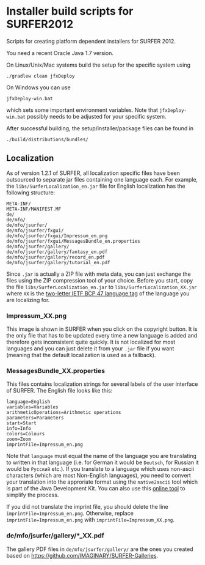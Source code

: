 Installer build scripts for SURFER2012
======================================

Scripts for creating platform dependent installers for SURFER 2012.

You need a recent Oracle Java 1.7 version.

On Linux/Unix/Mac systems build the setup for the specific system using
```
./gradlew clean jfxDeploy
```

On Windows you can use
```
jfxDeploy-win.bat
```
which sets some important environment variables. Note that `jfxDeploy-win.bat` possibly needs to be adjusted for your specific system.

After successful building, the setup/installer/package files can be found in
```
./build/distributions/bundles/
```

Localization
------------

As of version 1.2.1 of SURFER, all localization specific files have been outsourced to separate jar files containing one language each. For example, the `libs/SurferLocalization_en.jar` file for English localization has the following structure:
```
META-INF/
META-INF/MANIFEST.MF
de/
de/mfo/
de/mfo/jsurfer/
de/mfo/jsurfer/fxgui/
de/mfo/jsurfer/fxgui/Impressum_en.png
de/mfo/jsurfer/fxgui/MessagesBundle_en.properties
de/mfo/jsurfer/gallery/
de/mfo/jsurfer/gallery/fantasy_en.pdf
de/mfo/jsurfer/gallery/record_en.pdf
de/mfo/jsurfer/gallery/tutorial_en.pdf
```

Since `.jar` is actually a ZIP file with meta data, you can just exchange the files using the ZIP compression tool of your choice. Before you start, copy the file `libs/SurferLocalization_en.jar` to `libs/SurferLocalization_XX.jar` where `XX` is the [two-letter IETF BCP 47 language tag](http://rishida.net/utils/subtags/) of the language you are localizing for.

### Impressum_XX.png

This image is shown in SURFER when you click on the copyright button. It is the only file that has to be updated every time a new language is added and therefore gets inconsistent quite quickly. It is not localized for most languages and you can just delete it from your `.jar` file if you want (meaning that the default localization is used as a fallback).

### MessagesBundle_XX.properties

This files contains localization strings for several labels of the user interface of SURFER. The English file looks like this:
```
language=English
variables=Variables
arithmeticOperations=Arithmetic operations
parameters=Parameters
start=Start
info=Info
colors=Colours
zoom=Zoom
imprintFile=Impressum_en.png
```
Note that `language` must equal the name of the language you are translating to written in that language (i.e. for German it would be `Deutsch`, for Russian it would be `Русский` etc.). If you translate to a language which uses non-ascii characters (which are most Non-English languages), you need to convert your translation into the approriate format using the `native2ascii` tool which is part of the Java Development Kit. You can also use this [online tool](http://native2ascii.net/) to simplify the process.

If you did not translate the imprint file, you should delete the line `imprintFile=Impressum_en.png`. Otherwise, replace `imprintFile=Impressum_en.png` with `imprintFile=Impressum_XX.png`.

### de/mfo/jsurfer/gallery/*_XX.pdf

The gallery PDF files in `de/mfo/jsurfer/gallery/` are the ones you created based on https://github.com/IMAGINARY/SURFER-Galleries. 
